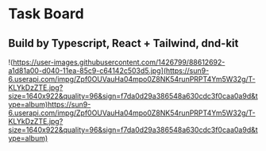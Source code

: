 # Task Board 

## Build by Typescript, React + Tailwind, dnd-kit 
!(https://user-images.githubusercontent.com/1426799/88612692-a1d81a00-d040-11ea-85c9-c64142c503d5.jpg](https://sun9-6.userapi.com/impg/Zpf0OUVauHa04mpo0Z8NK54runPRPT4Ym5W32g/T-KLYkDzZTE.jpg?size=1640x922&quality=96&sign=f7da0d29a386548a630cdc3f0caa0a9d&type=album)https://sun9-6.userapi.com/impg/Zpf0OUVauHa04mpo0Z8NK54runPRPT4Ym5W32g/T-KLYkDzZTE.jpg?size=1640x922&quality=96&sign=f7da0d29a386548a630cdc3f0caa0a9d&type=album)
